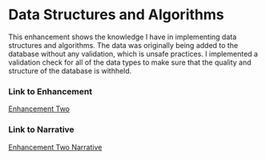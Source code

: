 # Data Structures and Algorithms
This enhancement shows the knowledge I have in implementing data structures and algorithms. The data was originally being added to the database without any validation, which is unsafe practices. I implemented a validation check for all of the data types to make sure that the quality and structure of the database is withheld.  

### Link to Enhancement
[Enhancement Two](https://github.com/madisynk/madisynk.github.io/blob/main/CS499%20Enhancement2%20Mongosh%20MK.js)

### Link to Narrative
[Enhancement Two Narrative](https://github.com/madisynk/madisynk.github.io/blob/main/CS499%20Enhancement2%20Narrative%20MKuczenski.docx)
